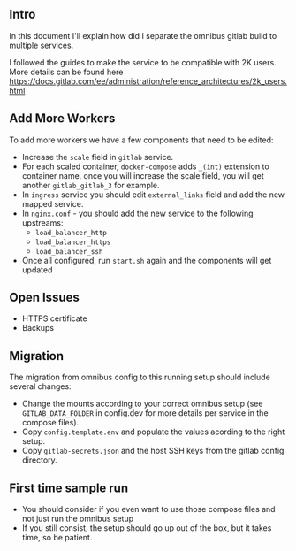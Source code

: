 ## Intro
In this document I'll explain how did I separate the omnibus gitlab build
to multiple services.

I followed the guides to make the service to be compatible with 2K users.
More details can be found here https://docs.gitlab.com/ee/administration/reference_architectures/2k_users.html


## Add More Workers
To add more workers we have a few components that need to be edited:
* Increase the `scale` field in `gitlab` service.
* For each scaled container, `docker-compose` adds `_(int)` extension to container name.
  once you will increase the scale field, you will get another `gitlab_gitlab_3` for example.
* In `ingress` service you should edit `external_links` field and add the new mapped service.
* In `nginx.conf` - you should add the new service to the following upstreams:
    * `load_balancer_http`
    * `load_balancer_https`
    * `load_balancer_ssh`
* Once all configured, run `start.sh` again and the components will get updated


## Open Issues
* HTTPS certificate
* Backups


## Migration
The migration from omnibus config to this running setup should include several changes:
* Change the mounts according to your correct omnibus setup
  (see `GITLAB_DATA_FOLDER` in config.dev for more details per service in the compose files).
* Copy `config.template.env` and populate the values acording to the right setup.
* Copy `gitlab-secrets.json` and the host SSH keys from the gitlab config directory.


## First time sample run
* You should consider if you even want to use those compose files and not just
  run the omnibus setup
* If you still consist, the setup should go up out of the box, but it takes time, so be patient.
